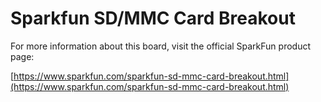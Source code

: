 # Sparkfun SD/MMC Card Breakout

For more information about this board, visit the official SparkFun product page:

[https://www.sparkfun.com/sparkfun-sd-mmc-card-breakout.html](https://www.sparkfun.com/sparkfun-sd-mmc-card-breakout.html) 